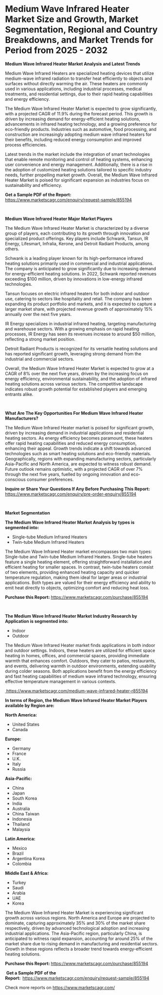 <p><h1>Medium Wave Infrared Heater Market Size and Growth, Market Segmentation, Regional and Country Breakdowns, and Market Trends for Period from 2025 -  2032</h1></p><p><strong>Medium Wave Infrared Heater Market Analysis and Latest Trends</strong></p>
<p><p>Medium Wave Infrared Heaters are specialized heating devices that utilize medium-wave infrared radiation to transfer heat efficiently to objects and surfaces without directly warming the air. These heaters are commonly used in various applications, including industrial processes, medical treatments, and residential settings, due to their rapid heating capabilities and energy efficiency.</p><p>The Medium Wave Infrared Heater Market is expected to grow significantly, with a projected CAGR of 11.9% during the forecast period. This growth is driven by increasing demand for energy-efficient heating solutions, advancements in infrared heating technology, and a growing preference for eco-friendly products. Industries such as automotive, food processing, and construction are increasingly adopting medium wave infrared heaters for their benefits, including reduced energy consumption and improved process efficiencies.</p><p>Latest trends in the market include the integration of smart technologies that enable remote monitoring and control of heating systems, enhancing user convenience and energy management. Additionally, there is a rise in the adoption of customized heating solutions tailored to specific industry needs, further propelling market growth. Overall, the Medium Wave Infrared Heater Market is poised for significant expansion as industries focus on sustainability and efficiency.</p></p>
<p><strong>Get a Sample PDF of the Report:&nbsp;</strong> <a href="https://www.marketscagr.com/enquiry/request-sample/855194?utm_campaign=3115&utm_medium=2&utm_source=Github&utm_content=ia&utm_term=10042025&utm_id=medium-wave-infrared-heater">https://www.marketscagr.com/enquiry/request-sample/855194</a></p>
<p>&nbsp;</p>
<p><strong>Medium Wave Infrared Heater Major Market Players</strong></p>
<p><p>The Medium Wave Infrared Heater Market is characterized by a diverse group of players, each contributing to its growth through innovation and specialized product offerings. Key players include Schwank, Tansun, IR Energy, Lifesmart, Infralia, Kerone, and Detroit Radiant Products, among others. </p><p>Schwank is a leading player known for its high-performance infrared heating solutions primarily used in commercial and industrial applications. The company is anticipated to grow significantly due to increasing demand for energy-efficient heating solutions. In 2022, Schwank reported revenues exceeding $100 million, driven by innovations in low-energy infrared technologies.</p><p>Tansun focuses on electric infrared heaters for both indoor and outdoor use, catering to sectors like hospitality and retail. The company has been expanding its product portfolio and markets, and it is expected to capture a larger market share, with projected revenue growth of approximately 15% annually over the next five years.</p><p>IR Energy specializes in industrial infrared heating, targeting manufacturing and warehouse sectors. With a growing emphasis on rapid heating processes, IR Energy has seen its revenues increase to around $50 million, reflecting a strong market position. </p><p>Detroit Radiant Products is recognized for its versatile heating solutions and has reported significant growth, leveraging strong demand from the industrial and commercial sectors.</p><p>Overall, the Medium Wave Infrared Heater Market is expected to grow at a CAGR of 8% over the next five years, driven by the increasing focus on energy efficiency, environmental sustainability, and the adoption of infrared heating solutions across various sectors. The competitive landscape indicates robust growth potential for established players and emerging entrants alike.</p></p>
<p>&nbsp;</p>
<p><strong>What Are The Key Opportunities For Medium Wave Infrared Heater Manufacturers?</strong></p>
<p><p>The Medium Wave Infrared Heater market is poised for significant growth, driven by increasing demand in industrial applications and residential heating sectors. As energy efficiency becomes paramount, these heaters offer rapid heating capabilities and reduced energy consumption, enhancing their appeal. Growth trends indicate a shift towards advanced technologies such as smart heating solutions and eco-friendly materials. Geographically, regions with expanding manufacturing sectors, particularly Asia-Pacific and North America, are expected to witness robust demand. Future outlook remains optimistic, with a projected CAGR of over 7% through the next five years, fuelled by ongoing innovation and eco-conscious consumer preferences.</p></p>
<p><strong>Inquire or Share Your Questions If Any Before Purchasing This Report:</strong> <a href="https://www.marketscagr.com/enquiry/pre-order-enquiry/855194?utm_campaign=3115&utm_medium=2&utm_source=Github&utm_content=ia&utm_term=10042025&utm_id=medium-wave-infrared-heater">https://www.marketscagr.com/enquiry/pre-order-enquiry/855194</a></p>
<p>&nbsp;</p>
<p><strong>Market Segmentation</strong></p>
<p><strong>The Medium Wave Infrared Heater Market Analysis by types is segmented into:</strong></p>
<p><ul><li>Single-tube Medium Infrared Heaters</li><li>Twin-tube Medium Infrared Heaters</li></ul></p>
<p><p>The Medium Wave Infrared Heater market encompasses two main types: Single-tube and Twin-tube Medium Infrared Heaters. Single-tube heaters feature a single heating element, offering straightforward installation and efficient heating for smaller spaces. In contrast, twin-tube heaters consist of two elements, providing enhanced heating capacity and quicker temperature regulation, making them ideal for larger areas or industrial applications. Both types are valued for their energy efficiency and ability to emit heat directly to objects, optimizing comfort and reducing heat loss.</p></p>
<p><strong>Purchase this Report:&nbsp;</strong><a href="https://www.marketscagr.com/purchase/855194?utm_campaign=3115&utm_medium=2&utm_source=Github&utm_content=ia&utm_term=10042025&utm_id=medium-wave-infrared-heater">https://www.marketscagr.com/purchase/855194</a></p>
<p>&nbsp;</p>
<p><strong>The Medium Wave Infrared Heater Market Industry Research by Application is segmented into:</strong></p>
<p><ul><li>Indoor</li><li>Outdoor</li></ul></p>
<p><p>The Medium Wave Infrared Heater market finds applications in both indoor and outdoor settings. Indoors, these heaters are utilized for efficient space heating in homes, offices, and commercial spaces, providing immediate warmth that enhances comfort. Outdoors, they cater to patios, restaurants, and events, delivering warmth in outdoor environments, extending usability during colder seasons. Both applications benefit from the energy efficiency and fast heating capabilities of medium wave infrared technology, ensuring effective temperature management in various contexts.</p></p>
<p><a href="https://www.marketscagr.com/medium-wave-infrared-heater-r855194?utm_campaign=3115&utm_medium=2&utm_source=Github&utm_content=ia&utm_term=10042025&utm_id=medium-wave-infrared-heater">&nbsp;https://www.marketscagr.com/medium-wave-infrared-heater-r855194</a></p>
<p><strong>In terms of Region, the Medium Wave Infrared Heater Market Players available by Region are:</strong></p>
<p>
    <p> <strong> North America: </strong>
        <ul>
            <li>United States</li>
            <li>Canada</li>
        </ul>
        </p> 
    <p> <strong> Europe: </strong>
        <ul>
            <li>Germany</li>
            <li>France</li>
            <li>U.K.</li>
            <li>Italy</li>
            <li>Russia</li>
        </ul>
        </p> 
    <p> <strong> Asia-Pacific: </strong>
        <ul>
            <li>China</li>
            <li>Japan</li>
            <li>South Korea</li>
            <li>India</li>
            <li>Australia</li>
            <li>China Taiwan</li>
            <li>Indonesia</li>
            <li>Thailand</li>
            <li>Malaysia</li>
        </ul>
        </p> 
    <p> <strong> Latin America: </strong>
        <ul>
            <li>Mexico</li>
            <li>Brazil</li>
            <li>Argentina Korea</li>
            <li>Colombia</li>
        </ul>
        </p> 
    <p> <strong> Middle East & Africa: </strong>
        <ul>
            <li>Turkey</li>
            <li>Saudi</li>
            <li>Arabia</li>
            <li>UAE</li>
            <li>Korea</li>
        </ul>
    </p>
    </p>
<p><p>The Medium Wave Infrared Heater Market is experiencing significant growth across various regions. North America and Europe are projected to dominate, capturing approximately 35% and 30% of the market share respectively, driven by advanced technological adoption and increasing industrial applications. The Asia-Pacific region, particularly China, is anticipated to witness rapid expansion, accounting for around 25% of the market share due to rising demand in manufacturing and residential sectors. Growth in these regions reflects a broader trend towards energy-efficient heating solutions.</p></p>
<p><strong>Purchase this Report: </strong><a href="https://www.marketscagr.com/purchase/855194?utm_campaign=3115&utm_medium=2&utm_source=Github&utm_content=ia&utm_term=10042025&utm_id=medium-wave-infrared-heater">https://www.marketscagr.com/purchase/855194</a></p>
<p>&nbsp;<strong>Get a Sample PDF of the Report:&nbsp;&nbsp;</strong><a href="https://www.marketscagr.com/enquiry/request-sample/855194?utm_campaign=3115&utm_medium=2&utm_source=Github&utm_content=ia&utm_term=10042025&utm_id=medium-wave-infrared-heater">https://www.marketscagr.com/enquiry/request-sample/855194</a></p>
<p><strong></strong></p>
<p>Check more reports on <a href="https://www.marketscagr.com/?utm_campaign=3115&utm_medium=2&utm_source=Github&utm_content=ia&utm_term=10042025&utm_id=medium-wave-infrared-heater">https://www.marketscagr.com/</a></p>